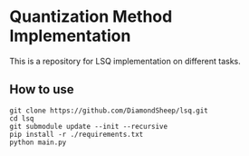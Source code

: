 # Quantization Method Implementation

This is a repository for LSQ implementation on different tasks.

## How to use
```
git clone https://github.com/DiamondSheep/lsq.git
cd lsq
git submodule update --init --recursive
pip install -r ./requirements.txt
python main.py
```

